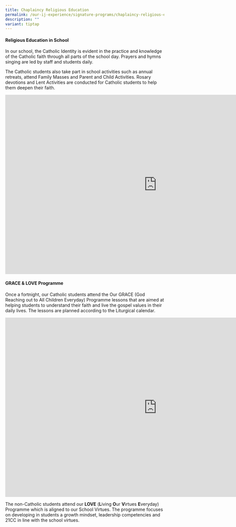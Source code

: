 ```yaml
---
title: Chaplaincy Religious Education
permalink: /our-ij-experience/signature-programs/chaplaincy-religious-education/
description: ""
variant: tiptap
---
```

<h4>Religious Education in School</h4>
<p>In our school, the Catholic Identity is evident in the practice and knowledge
of the Catholic faith through all parts of the school day. Prayers and
hymns singing are led by staff and students daily.</p>
<p>The Catholic students also take part in school activities such as annual
retreats, attend Family Masses and Parent and Child Activities. Rosary
devotions and Lent Activities are conducted for Catholic students to help
them deepen their faith.</p>
<div class="iframe-wrapper">
<iframe height="569" width="960" allowfullscreen="true" frameborder="0" src="https://docs.google.com/presentation/d/e/2PACX-1vTlJRniBprYtSluPFHSvueKACGoOrA4ClWT7t9UeZWIdJ4PBoHCZW_orKzAh5Lquyqnw_oHjUGw7BN8/embed?start=true&amp;loop=true&amp;delayms=5000"></iframe>
</div>
<h4>GRACE &amp; LOVE Programme</h4>
<p>Once a fortnight, our Catholic students attend the Our GRACE (God Reaching
out to All Children Everyday) Programme lessons that are aimed at helping
students to understand their faith and live the gospel values in their
daily lives. The lessons are planned according to the Liturgical calendar.</p>
<div class="iframe-wrapper">
<iframe height="569" width="960" allowfullscreen="true" frameborder="0" src="https://docs.google.com/presentation/d/e/2PACX-1vT7TWggJGiq17QFwPaf6bjPayf1tbZBIvynmh9TH0AJ-3LN77SqrLZ3u1kjbRQHtcYQonvblbIfavo5/embed?start=true&amp;loop=true&amp;delayms=5000"></iframe>
</div>
<p>The non-Catholic students attend our <strong>LOVE</strong> (<strong>L</strong>iving <strong>O</strong>ur <strong>V</strong>irtues <strong>E</strong>veryday)
Programme which is aligned to our School Virtues. The programme focuses
on developing in students a growth mindset, leadership competencies and
21CC in line with the school virtues.</p>